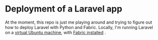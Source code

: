 # Deployment of a Laravel app

At the moment, this repo is just me playing around and trying to figure out how
to deploy Laravel with Python and Fabric. Locally, I'm running Laravel on a
[virtual Ubuntu machine](https://github.com/ShawnMcCool/vagrant-chef), with
[Fabric installed](https://github.com/petersuhm/laravel-deployment/wiki/Installing-Fabric-on-Ubuntu-12.10)
.